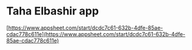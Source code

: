 # Taha Elbashir app

[https://www.appsheet.com/start/dcdc7c61-632b-4dfe-85ae-cdac778c611e](https://www.appsheet.com/start/dcdc7c61-632b-4dfe-85ae-cdac778c611e)
